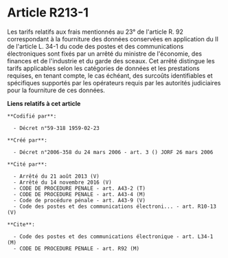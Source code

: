 # Article R213-1

Les tarifs relatifs aux frais mentionnés au 23° de l'article R. 92 correspondant à la fourniture des données conservées en
application du II de l'article L. 34-1 du code des postes et des communications électroniques sont fixés par un arrêté du
ministre de l'économie, des finances et de l'industrie et du garde des sceaux. Cet arrêté distingue les tarifs applicables
selon les catégories de données et les prestations requises, en tenant compte, le cas échéant, des surcoûts identifiables et
spécifiques supportés par les opérateurs requis par les autorités judiciaires pour la fourniture de ces données.

**Liens relatifs à cet article**

	**Codifié par**:

	  - Décret n°59-318 1959-02-23

	**Créé par**:

	  - Décret n°2006-358 du 24 mars 2006 - art. 3 () JORF 26 mars 2006

	**Cité par**:

	  - Arrêté du 21 août 2013 (V)
	  - Arrêté du 14 novembre 2016 (V)
	  - CODE DE PROCEDURE PENALE - art. A43-2 (T)
	  - CODE DE PROCEDURE PENALE - art. A43-4 (M)
	  - Code de procédure pénale - art. A43-9 (V)
	  - Code des postes et des communications électroni... - art. R10-13 (V)

	**Cite**:

	  - Code des postes et des communications électronique - art. L34-1 (M)
	  - CODE DE PROCEDURE PENALE - art. R92 (M)
